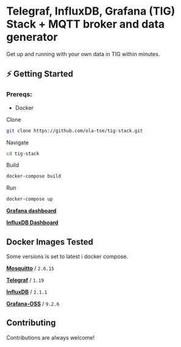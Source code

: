 # Telegraf, InfluxDB, Grafana (TIG) Stack + MQTT broker and data generator

Get up and running with your own data in TIG within minutes.

## ⚡️ Getting Started

### Prereqs: 
* Docker

Clone

```bash
git clone https://github.com/ola-tse/tig-stack.git
```

Navigate

```bash
cd tig-stack
```

Build
```bash
docker-compose build
```

Run
```bash
docker-compose up
```


[**Grafana dashboard**](http://localhost:3000)

[**InfluxDB Dashboard**](http://localhost:8086) 


## Docker Images Tested
Some versions is set to latest i docker compose.

[**Mosquitto**]() / `2.0.15` 

[**Telegraf**](http://hub.docker.com/_/telegraf) / `1.19`

[**InfluxDB**](http://hub.docker.com/_/influxdb) / `2.1.1`

[**Grafana-OSS**](https://hub.docker.com/r/grafana/grafana-oss) / `9.2.6` 



## Contributing

Contributions are always welcome!

